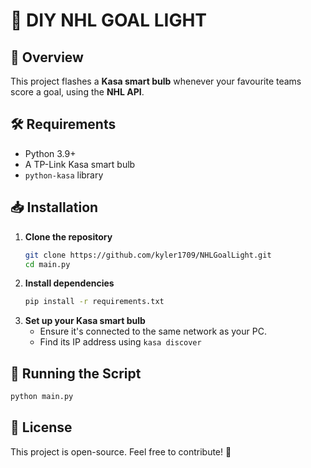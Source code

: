 # 🏒 DIY NHL GOAL LIGHT

## 📌 Overview
This project flashes a **Kasa smart bulb** whenever your favourite teams score a goal, using the **NHL API**.

## 🛠️ Requirements
- Python 3.9+
- A TP-Link Kasa smart bulb
- `python-kasa` library

## 📥 Installation
1. **Clone the repository**
   ```sh
   git clone https://github.com/kyler1709/NHLGoalLight.git
   cd main.py
   ```
2. **Install dependencies**
   ```sh
   pip install -r requirements.txt
   ```
3. **Set up your Kasa smart bulb**
   - Ensure it's connected to the same network as your PC.
   - Find its IP address using `kasa discover`


## 🚀 Running the Script
```sh
python main.py
```


## 📜 License
This project is open-source. Feel free to contribute! 🚀
